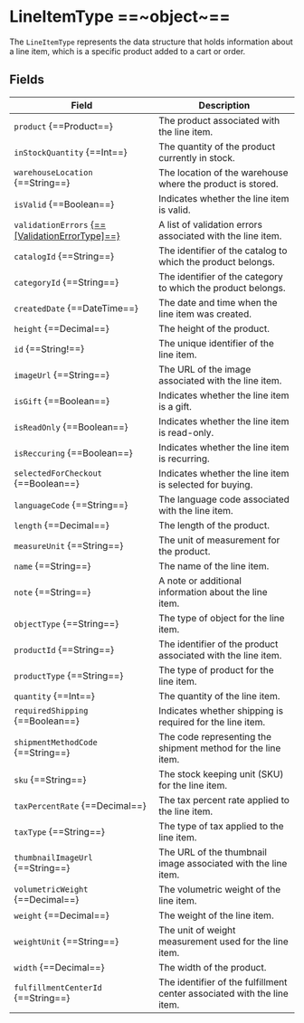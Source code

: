# LineItemType ==~object~==

The `LineItemType` represents the data structure that holds information about a line item, which is a specific product added to a cart or order. 

## Fields

| Field                              | Description                                                                                           |
|------------------------------------|-------------------------------------------------------------------------------------------------------|
| `product` {==Product==}            | The product associated with the line item.                                                            |
| `inStockQuantity` {==Int==}        | The quantity of the product currently in stock.                                                       |
| `warehouseLocation` {==String==}   | The location of the warehouse where the product is stored.                                            |
| `isValid` {==Boolean==}            | Indicates whether the line item is valid.                                                             |
| `validationErrors` [{==[ValidationErrorType]==}](validation-error-type.md) | A list of validation errors associated with the line item.    |
| `catalogId` {==String==}           | The identifier of the catalog to which the product belongs.                                           |
| `categoryId` {==String==}          | The identifier of the category to which the product belongs.                                          |
| `createdDate` {==DateTime==}       | The date and time when the line item was created.                                                     |
| `height` {==Decimal==}             | The height of the product.                                                                            |
| `id` {==String!==}                 | The unique identifier of the line item.                                                               |
| `imageUrl` {==String==}            | The URL of the image associated with the line item.                                                   |
| `isGift` {==Boolean==}             | Indicates whether the line item is a gift.                                                            |
| `isReadOnly` {==Boolean==}         | Indicates whether the line item is read-only.                                                         |
| `isReccuring` {==Boolean==}        | Indicates whether the line item is recurring.                                                         |
| `selectedForCheckout` {==Boolean==}| Indicates whether the line item is selected for buying.                                               |
| `languageCode` {==String==}        | The language code associated with the line item.                                                      |
| `length` {==Decimal==}             | The length of the product.                                                                            |
| `measureUnit` {==String==}         | The unit of measurement for the product.                                                              |
| `name` {==String==}                | The name of the line item.                                                                            |
| `note` {==String==}                | A note or additional information about the line item.                                                 |
| `objectType` {==String==}          | The type of object for the line item.                                                                 |
| `productId` {==String==}           | The identifier of the product associated with the line item.                                          |
| `productType` {==String==}         | The type of product for the line item.                                                                |
| `quantity` {==Int==}               | The quantity of the line item.                                                                        |
| `requiredShipping` {==Boolean==}   | Indicates whether shipping is required for the line item.                                             |
| `shipmentMethodCode` {==String==}  | The code representing the shipment method for the line item.                                          |
| `sku` {==String==}                 | The stock keeping unit (SKU) for the line item.                                                       |
| `taxPercentRate` {==Decimal==}     | The tax percent rate applied to the line item.                                                        |
| `taxType` {==String==}             | The type of tax applied to the line item.                                                             |
| `thumbnailImageUrl` {==String==}   | The URL of the thumbnail image associated with the line item.                                         |
| `volumetricWeight` {==Decimal==}   | The volumetric weight of the line item.                                                               |
| `weight` {==Decimal==}             | The weight of the line item.                                                                          |
| `weightUnit` {==String==}          | The unit of weight measurement used for the line item.                                                |
| `width` {==Decimal==}              | The width of the product.                                                                             |
| `fulfillmentCenterId` {==String==} | The identifier of the fulfillment center associated with the line item.                               |

